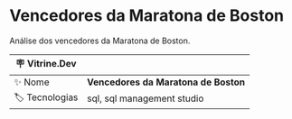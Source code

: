   # Vencedores da Maratona de Boston

Análise dos vencedores da Maratona de Boston.

| :placard: Vitrine.Dev |     |
| -------------  | --- |
| :sparkles: Nome        | **Vencedores da Maratona de Boston**
| :label: Tecnologias | sql, sql management studio

<!-- Inserir imagem com a #vitrinedev ao final do link -->
